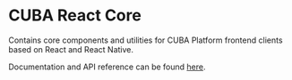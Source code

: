 # CUBA React Core

Contains core components and utilities for CUBA Platform frontend clients based on React and React Native.

Documentation and API reference can be found [here](https://doc.cuba-platform.com/frontend).
